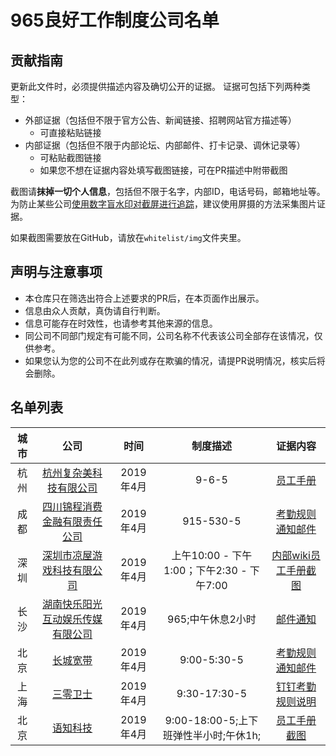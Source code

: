 965良好工作制度公司名单
===

贡献指南
---
更新此文件时，必须提供描述内容及确切公开的证据。
证据可包括下列两种类型：
- 外部证据（包括但不限于官方公告、新闻链接、招聘网站官方描述等）
  - 可直接粘贴链接
- 内部证据（包括但不限于内部论坛、内部邮件、打卡记录、调休记录等）
  - 可粘贴截图链接
  - 如果您不想在证据内容处填写截图链接，可在PR描述中附带截图

截图请**抹掉一切个人信息**，包括但不限于名字，内部ID，电话号码，邮箱地址等。为防止某些公司[使用数字盲水印对截屏进行追踪](https://www.zhihu.com/question/50735753/answer/122593277)，建议使用屏摄的方法采集图片证据。

如果截图需要放在GitHub，请放在`whitelist/img`文件夹里。  

声明与注意事项
---
- 本仓库只在筛选出符合上述要求的PR后，在本页面作出展示。
- 信息由众人贡献，真伪请自行判断。
- 信息可能存在时效性，也请参考其他来源的信息。
- 同公司不同部门规定有可能不同，公司名称不代表该公司全部存在该情况，仅供参考。
- 如果您认为您的公司不在此列或存在欺骗的情况，请提PR说明情况，核实后将会删除。


名单列表
---
|城市|公司|时间|制度描述|证据内容|
|:---:|:---:|:---:|:---:|:---:|
|杭州|[杭州复杂美科技有限公司](https://github.com/33cn/chain33/)|2019年4月|9-6-5|[员工手册](img/chain33.jpg)|
|成都|[四川锦程消费金融有限责任公司](http://www.jccfc.com/)|2019年4月|915-530-5|[考勤规则通知邮件](img/timing_20190401111520.png)|
|深圳|[深圳市凉屋游戏科技有限公司](http://www.chillyroom.com/)|2019年4月|上午10:00 - 下午1:00；下午2:30 - 下午7:00|[内部wiki员工手册截图](img/chillyroom_prove.png)|
|长沙|[湖南快乐阳光互动娱乐传媒有限公司](http://www.mgtv.com)|2019年4月|965;中午休息2小时|[邮件通知](img/mgtv.png)|
|北京|[长城宽带](https://www.96090090.com/)|2019年4月|9:00-5:30-5|[考勤规则通知邮件](img/gwbn.jpeg)|
|上海|[三零卫士](http://www.30wish.net)|2019年4月|9:30-17:30-5|[钉钉考勤规则说明](img/30wish.png)|
|北京|[语知科技](http://http://yuzhinlp.com/)|2019年4月|9:00-18:00-5;上下班弹性半小时;午休1h;|[员工手册截图](img/yuzhi_nlp.png)|
